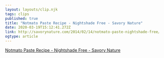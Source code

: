 ```yaml
---
layout: layouts/clip.njk 
tags: clips 
published: true 
title: "Notmato Paste Recipe - Nightshade Free - Savory Nature" 
date: 2020-03-19T15:12:41.272Z 
link: http://savorynature.com/2014/02/14/notmato-paste-nightshade-free/ 
ogtype: article 
---
```

[Notmato Paste Recipe - Nightshade Free - Savory Nature](http://savorynature.com/2014/02/14/notmato-paste-nightshade-free/) 
